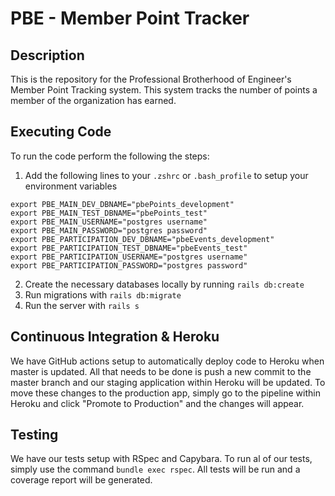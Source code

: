 # PBE - Member Point Tracker

## Description
This is the repository for the Professional Brotherhood of Engineer's Member Point Tracking system. This system tracks the number of points a member of the organization has earned.

## Executing Code
To run the code perform the following the steps:
1. Add the following lines to your `.zshrc` or `.bash_profile` to setup your environment variables
```
export PBE_MAIN_DEV_DBNAME="pbePoints_development"
export PBE_MAIN_TEST_DBNAME="pbePoints_test"
export PBE_MAIN_USERNAME="postgres username"
export PBE_MAIN_PASSWORD="postgres password"
export PBE_PARTICIPATION_DEV_DBNAME="pbeEvents_development"
export PBE_PARTICIPATION_TEST_DBNAME="pbeEvents_test"
export PBE_PARTICIPATION_USERNAME="postgres username"
export PBE_PARTICIPATION_PASSWORD="postgres password"
```
2. Create the necessary databases locally by running `rails db:create`
3. Run migrations with `rails db:migrate`
4. Run the server with `rails s`

## Continuous Integration & Heroku
We have GitHub actions setup to automatically deploy code to Heroku when master is updated. All that needs to be done is push a new commit to the master branch and our staging application within Heroku will be updated. To move these changes to the production app, simply go to the pipeline within Heroku and click "Promote to Production" and the changes will appear.

## Testing
We have our tests setup with RSpec and Capybara. To run al of our tests, simply use the command `bundle exec rspec`. All tests will be run and a coverage report will be generated.
